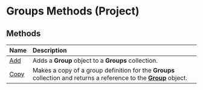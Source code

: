 
# Groups Methods (Project)

## Methods



|**Name**|**Description**|
|:-----|:-----|
|[Add](320bafe1-0cbd-282c-ffbc-c37d69088578.md)|Adds a  **Group** object to a **Groups** collection.|
|[Copy](fa53fb17-be05-ab03-c08b-a2c9034b7da6.md)|Makes a copy of a group definition for the  **Groups** collection and returns a reference to the **[Group](e3756818-f051-1ae4-5402-0398e568ebfc.md)** object.|

